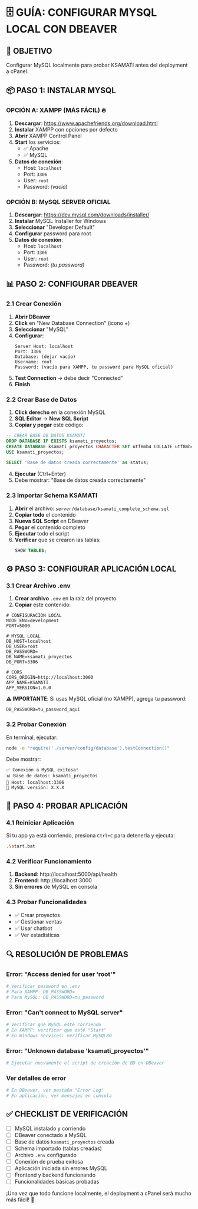# 🗄️ GUÍA: CONFIGURAR MYSQL LOCAL CON DBEAVER

## 🎯 OBJETIVO
Configurar MySQL localmente para probar KSAMATI antes del deployment a cPanel.

## 📦 PASO 1: INSTALAR MYSQL

### OPCIÓN A: XAMPP (MÁS FÁCIL) 🔥
1. **Descargar**: https://www.apachefriends.org/download.html
2. **Instalar** XAMPP con opciones por defecto
3. **Abrir** XAMPP Control Panel
4. **Start** los servicios:
   - ✅ Apache 
   - ✅ MySQL
5. **Datos de conexión**:
   - Host: `localhost`
   - Port: `3306`
   - User: `root`
   - Password: *(vacío)*

### OPCIÓN B: MySQL SERVER OFICIAL
1. **Descargar**: https://dev.mysql.com/downloads/installer/
2. **Instalar** MySQL Installer for Windows
3. **Seleccionar** "Developer Default"
4. **Configurar** password para root
5. **Datos de conexión**:
   - Host: `localhost`
   - Port: `3306`
   - User: `root`
   - Password: *(tu password)*

## 📊 PASO 2: CONFIGURAR DBEAVER

### 2.1 Crear Conexión
1. **Abrir DBeaver**
2. **Click** en "New Database Connection" (icono +)
3. **Seleccionar** "MySQL"
4. **Configurar**:
   ```
   Server Host: localhost
   Port: 3306
   Database: (dejar vacío)
   Username: root
   Password: (vacío para XAMPP, tu password para MySQL oficial)
   ```
5. **Test Connection** → debe decir "Connected"
6. **Finish**

### 2.2 Crear Base de Datos
1. **Click derecho** en la conexión MySQL
2. **SQL Editor** → **New SQL Script**
3. **Copiar y pegar** este código:

```sql
-- CREAR BASE DE DATOS KSAMATI
DROP DATABASE IF EXISTS ksamati_proyectos;
CREATE DATABASE ksamati_proyectos CHARACTER SET utf8mb4 COLLATE utf8mb4_unicode_ci;
USE ksamati_proyectos;

SELECT 'Base de datos creada correctamente' as status;
```

4. **Ejecutar** (Ctrl+Enter)
5. Debe mostrar: "Base de datos creada correctamente"

### 2.3 Importar Schema KSAMATI
1. **Abrir** el archivo: `server/database/ksamati_complete_schema.sql`
2. **Copiar todo** el contenido
3. **Nueva SQL Script** en DBeaver
4. **Pegar** el contenido completo
5. **Ejecutar** todo el script
6. **Verificar** que se crearon las tablas:
   ```sql
   SHOW TABLES;
   ```

## ⚙️ PASO 3: CONFIGURAR APLICACIÓN LOCAL

### 3.1 Crear Archivo .env
1. **Crear archivo** `.env` en la raíz del proyecto
2. **Copiar** este contenido:

```env
# CONFIGURACIÓN LOCAL
NODE_ENV=development
PORT=5000

# MYSQL LOCAL
DB_HOST=localhost
DB_USER=root
DB_PASSWORD=
DB_NAME=ksamati_proyectos
DB_PORT=3306

# CORS
CORS_ORIGIN=http://localhost:3000
APP_NAME=KSAMATI
APP_VERSION=1.0.0
```

**⚠️ IMPORTANTE**: Si usas MySQL oficial (no XAMPP), agrega tu password:
```env
DB_PASSWORD=tu_password_aqui
```

### 3.2 Probar Conexión
En terminal, ejecutar:
```bash
node -e "require('./server/config/database').testConnection()"
```

Debe mostrar:
```
✅ Conexión a MySQL exitosa!
📊 Base de datos: ksamati_proyectos
🔗 Host: localhost:3306
🐬 MySQL versión: X.X.X
```

## 🚀 PASO 4: PROBAR APLICACIÓN

### 4.1 Reiniciar Aplicación
Si tu app ya está corriendo, presiona `Ctrl+C` para detenerla y ejecuta:
```bash
.\start.bat
```

### 4.2 Verificar Funcionamiento
1. **Backend**: http://localhost:5000/api/health
2. **Frontend**: http://localhost:3000
3. **Sin errores** de MySQL en consola

### 4.3 Probar Funcionalidades
- ✅ Crear proyectos
- ✅ Gestionar ventas  
- ✅ Usar chatbot
- ✅ Ver estadísticas

## 🔍 RESOLUCIÓN DE PROBLEMAS

### Error: "Access denied for user 'root'"
```bash
# Verificar password en .env
# Para XAMPP: DB_PASSWORD=
# Para MySQL: DB_PASSWORD=tu_password
```

### Error: "Can't connect to MySQL server"
```bash
# Verificar que MySQL esté corriendo
# En XAMPP: verificar que esté "Start"
# En Windows Services: verificar MySQL80
```

### Error: "Unknown database 'ksamati_proyectos'"
```bash
# Ejecutar nuevamente el script de creación de BD en DBeaver
```

### Ver detalles de error
```bash
# En DBeaver, ver pestaña "Error Log"
# En aplicación, ver mensajes en consola
```

## ✅ CHECKLIST DE VERIFICACIÓN

- [ ] MySQL instalado y corriendo
- [ ] DBeaver conectado a MySQL
- [ ] Base de datos `ksamati_proyectos` creada
- [ ] Schema importado (tablas creadas)
- [ ] Archivo `.env` configurado
- [ ] Conexión de prueba exitosa
- [ ] Aplicación iniciada sin errores MySQL
- [ ] Frontend y backend funcionando
- [ ] Funcionalidades básicas probadas

¡Una vez que todo funcione localmente, el deployment a cPanel será mucho más fácil! 🎉
